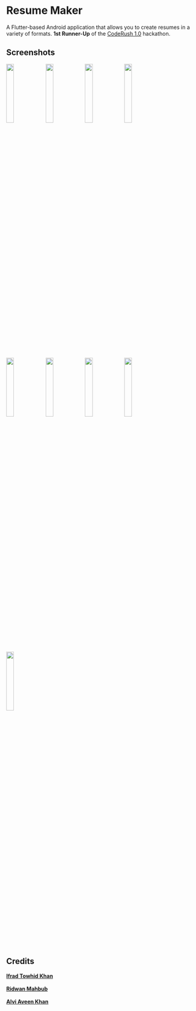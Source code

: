 # Resume Maker

A Flutter-based Android application that allows you to create resumes in a variety of formats. **1st Runner-Up** of the [CodeRush 1.0](https://www.facebook.com/events/1595462360926713) hackathon.

## Screenshots

<p float="left">
<img src="https://user-images.githubusercontent.com/55544024/226640322-358ad217-47a3-442f-b535-6b42c7e013cf.jpg" width="20%">
<img src="https://user-images.githubusercontent.com/55544024/226640337-8fe82187-38ab-4221-ae48-0de98ea82e5c.jpg" width="20%">
<img src="https://user-images.githubusercontent.com/55544024/226640346-3bd109e2-afb9-4416-8af7-84f1f3ebfea4.jpg" width="20%">
<img src="https://user-images.githubusercontent.com/55544024/226640351-03c273db-cc4a-4674-ba00-3be4270ccb9c.jpg" width="20%">
   
<img src="https://github.com/alvi-khan/the-pixel-pioneers/assets/55544024/35cf90f8-e50d-41ff-a060-f3bc90e01b19" width="20%">
<img src="https://github.com/alvi-khan/the-pixel-pioneers/assets/55544024/40e0f621-6f1d-4a78-9cc5-f5dc173f22b5" width="20%">
<img src="https://github.com/alvi-khan/the-pixel-pioneers/assets/55544024/905a2825-077e-4a05-b8c3-d0cd80f848a6" width="20%">
  
<img src="https://user-images.githubusercontent.com/55544024/226640370-c5e95aaf-d276-4d9e-9939-4616d7b3cc59.jpg" width="20%">
<img src="https://user-images.githubusercontent.com/55544024/226640376-251a136f-432b-45f4-b14f-29b08744ee75.jpg" width="20%">
</p>

## Credits

<a href="https://github.com/ifradK" target="_blank">**Ifrad Towhid Khan**</a><br />\
<a href="https://github.com/ridwan230" target="_blank">**Ridwan Mahbub**</a><br />\
<a href="https://github.com/alvi-khan" target="_blank">**Alvi Aveen Khan**</a>
